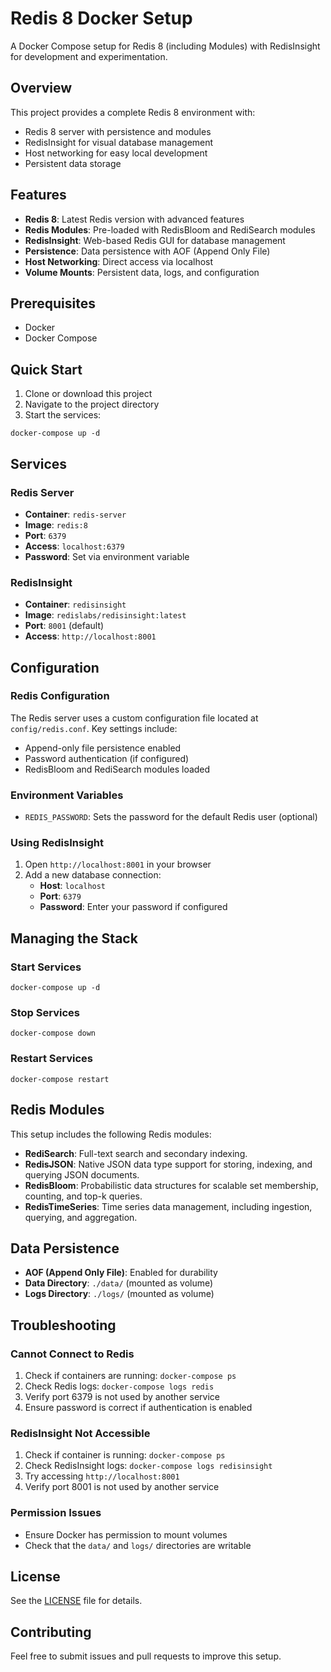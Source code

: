 # Redis 8 Docker Setup

A Docker Compose setup for Redis 8 (including Modules) with RedisInsight for development and experimentation.

## Overview

This project provides a complete Redis 8 environment with:

- Redis 8 server with persistence and modules
- RedisInsight for visual database management
- Host networking for easy local development
- Persistent data storage

## Features

- **Redis 8**: Latest Redis version with advanced features
- **Redis Modules**: Pre-loaded with RedisBloom and RediSearch modules
- **RedisInsight**: Web-based Redis GUI for database management
- **Persistence**: Data persistence with AOF (Append Only File)
- **Host Networking**: Direct access via localhost
- **Volume Mounts**: Persistent data, logs, and configuration

## Prerequisites

- Docker
- Docker Compose

## Quick Start

1. Clone or download this project
2. Navigate to the project directory
3. Start the services:

```pwsh
docker-compose up -d
```

## Services

### Redis Server

- **Container**: `redis-server`
- **Image**: `redis:8`
- **Port**: `6379`
- **Access**: `localhost:6379`
- **Password**: Set via environment variable

### RedisInsight

- **Container**: `redisinsight`
- **Image**: `redislabs/redisinsight:latest`
- **Port**: `8001` (default)
- **Access**: `http://localhost:8001`

## Configuration

### Redis Configuration

The Redis server uses a custom configuration file located at `config/redis.conf`. Key settings include:

- Append-only file persistence enabled
- Password authentication (if configured)
- RedisBloom and RediSearch modules loaded

### Environment Variables

- `REDIS_PASSWORD`: Sets the password for the default Redis user (optional)

### Using RedisInsight

1. Open `http://localhost:8001` in your browser
2. Add a new database connection:
   - **Host**: `localhost`
   - **Port**: `6379`
   - **Password**: Enter your password if configured

## Managing the Stack

### Start Services

```pwsh
docker-compose up -d
```

### Stop Services

```pwsh
docker-compose down
```

### Restart Services

```pwsh
docker-compose restart
```

## Redis Modules

This setup includes the following Redis modules:

- **RediSearch**: Full-text search and secondary indexing.
- **RedisJSON**: Native JSON data type support for storing, indexing, and querying JSON documents.
- **RedisBloom**: Probabilistic data structures for scalable set membership, counting, and top-k queries.
- **RedisTimeSeries**: Time series data management, including ingestion, querying, and aggregation.

## Data Persistence

- **AOF (Append Only File)**: Enabled for durability
- **Data Directory**: `./data/` (mounted as volume)
- **Logs Directory**: `./logs/` (mounted as volume)

## Troubleshooting

### Cannot Connect to Redis

1. Check if containers are running: `docker-compose ps`
2. Check Redis logs: `docker-compose logs redis`
3. Verify port 6379 is not used by another service
4. Ensure password is correct if authentication is enabled

### RedisInsight Not Accessible

1. Check if container is running: `docker-compose ps`
2. Check RedisInsight logs: `docker-compose logs redisinsight`
3. Try accessing `http://localhost:8001`
4. Verify port 8001 is not used by another service

### Permission Issues

- Ensure Docker has permission to mount volumes
- Check that the `data/` and `logs/` directories are writable

## License

See the [LICENSE](LICENSE) file for details.

## Contributing

Feel free to submit issues and pull requests to improve this setup.
